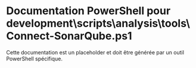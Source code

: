 # Documentation PowerShell pour development\scripts\analysis\tools\Connect-SonarQube.ps1

Cette documentation est un placeholder et doit être générée par un outil PowerShell spécifique.
